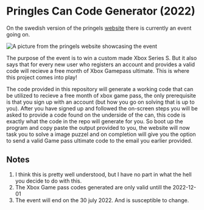 # Pringles Can Code Generator (2022)

On the swedish version of the pringels [website](https://gaming.pringles.com/sv_SE/) there is currently an event going on.

![A picture from the pringels website showcasing the event](https://github.com/s9rA16Bf4/Pringles_can_code_generator/blob/main/pictures/logo.png)

The purpose of the event is to win a custom made Xbox Series S. But it also says that for every new user who registers an account and provides a valid code will recieve a free month of Xbox Gamepass ultimate. This is where this project comes into play!

The code provided in this repository will generate a working code that can be utilized to recieve a free month of xbox game pass, the only prerequisite is that you sign up with an account (but how you go on solving that is up to you). After you have signed up and followed the on-screen steps you will be asked to provide a code found on the underside of the can, this code is exactly what the code in the repo will generate for you. So boot up the program and copy paste the output provided to you, the website will now task you to solve a image puzzel and on completion will give you the option to send a valid Game pass ultimate code to the email you earlier provided.

## Notes
1. I think this is pretty well understood, but I have no part in what the hell you decide to do with this.
2. The Xbox Game pass codes generated are only valid untill the 2022-12-01
3. The event will end on the 30 july 2022. And is susceptible to change.
